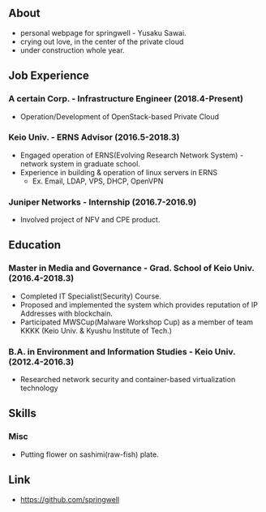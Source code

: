 ## About
- personal webpage for springwell - Yusaku Sawai.
- crying out love, in the center of the private cloud
- under construction whole year.


## Job Experience
### A certain Corp. - Infrastructure Engineer (2018.4-Present)
- Operation/Development of OpenStack-based Private Cloud

### Keio Univ. - ERNS Advisor (2016.5-2018.3)
- Engaged operation of ERNS(Evolving Research Network System) - network system in graduate school.
- Experience in building & operation of linux servers in ERNS
  - Ex. Email, LDAP, VPS, DHCP, OpenVPN

### Juniper Networks - Internship (2016.7-2016.9)
  - Involved project of NFV and CPE product.

## Education
### Master in Media and Governance - Grad. School of Keio Univ. (2016.4-2018.3)
- Completed IT Specialist(Security) Course.
- Proposed and implemented the system which provides reputation of IP Addresses with blockchain.
- Participated MWSCup(Malware Workshop Cup) as a member of team KKKK (Keio Univ. & Kyushu Institute of Tech.)

### B.A. in Environment and Information Studies - Keio Univ. (2012.4-2016.3)
- Researched network security and container-based virtualization technology

## Skills
### Misc
- Putting flower on sashimi(raw-fish) plate.

## Link
- https://github.com/springwell
